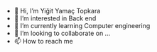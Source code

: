 - 👋 Hi, I’m Yiğit Yamaç Topkara
- 👀 I’m interested in Back end
- 🌱 I’m currently learning Computer engineering
- 💞️ I’m looking to collaborate on ...
- 📫 How to reach me 

<!---
TheD3mise/TheD3mise is a ✨ special ✨ repository because its `README.md` (this file) appears on your GitHub profile.
You can click the Preview link to take a look at your changes.
--->
